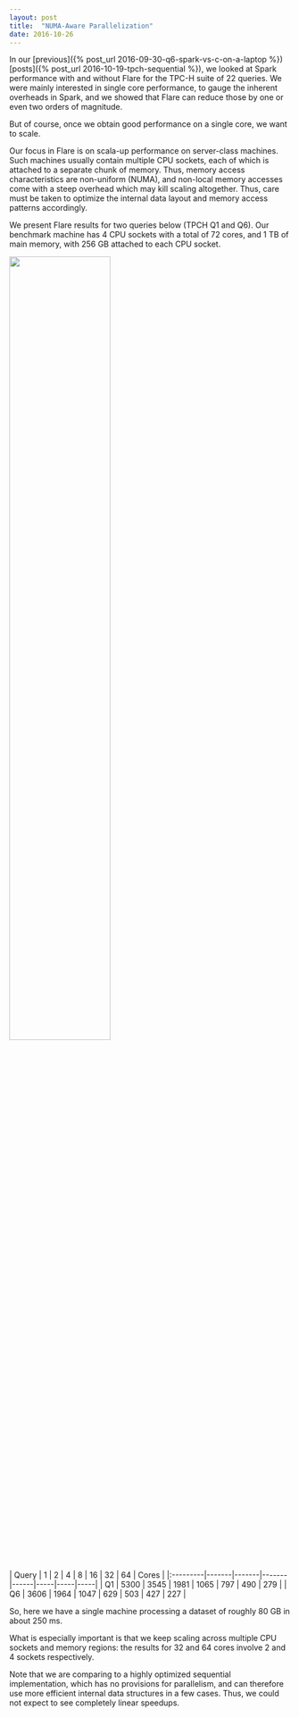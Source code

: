 ```yaml
---
layout: post
title:  "NUMA-Aware Parallelization"
date: 2016-10-26
---
```


In our [previous]({% post_url 2016-09-30-q6-spark-vs-c-on-a-laptop %}) [posts]({% post_url 2016-10-19-tpch-sequential %}), we looked at Spark performance with and without Flare for the TPC-H suite of 22 queries. We were mainly interested in single core performance, to gauge the inherent overheads in Spark, and we showed that Flare can reduce those by one or even two orders of magnitude.

But of course, once we obtain good performance on a single core, we want to scale. 

Our focus in Flare is on scala-up performance on server-class machines. Such machines usually contain multiple CPU sockets, each of which is attached to a separate chunk of memory. Thus, memory access characteristics are non-uniform (NUMA), and non-local memory accesses come with a steep overhead which may kill scaling altogether. Thus, care must be taken to optimize the internal data layout and memory access patterns accordingly.

We present Flare results for two queries below (TPCH Q1 and Q6). Our benchmark machine has 4 CPU sockets with a total of 72 cores, and 1 TB of main memory, with 256 GB attached to each CPU socket.

<style type="text/css">
table {
    background: white;
    color: black;
    padding: 15px;
}
th {
    border-bottom: 1px solid black;
    padding-right: 5px;
    text-align: right;
}
td {
    padding-right: 5px;
    text-align: right;
}
</style>

<p></p>


<div>
<img width="60%" src="{{ site.baseurl }}/img/spark-sf100-numa.png"/>
</div>

<p></p>

| Query        | 1     | 2     | 4     | 8    | 16  | 32  | 64  | Cores |
|:---------|-------|-------|-------|------|-----|-----|-----|
| Q1 | 5300  | 3545  | 1981  | 1065 | 797 | 490 | 279 |
| Q6 | 3606  | 1964  | 1047  | 629  | 503 | 427 | 227 |

<p></p>

So, here we have a single machine processing a dataset of roughly 
80 GB in about 250 ms.

What is especially important is that we keep scaling across multiple
CPU sockets and memory regions: the results for 32 and 64 cores involve
2 and 4 sockets respectively.

Note that we are comparing to a highly optimized sequential implementation, which
has no provisions for parallelism, and can therefore use more efficient
internal data structures in a few cases. Thus, we could not expect
to see completely linear speedups.
